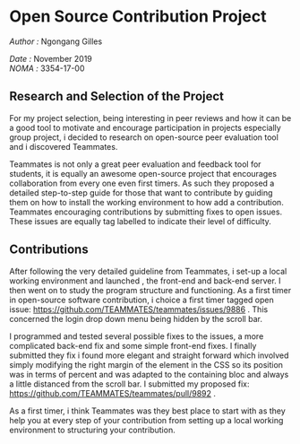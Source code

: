 # Open Source Contribution Project
*Author :* Ngongang Gilles

*Date :* November 2019  
*NOMA :* 3354-17-00

## Research and Selection of the Project

For my project selection, being interesting in peer reviews and how it can be a good tool to motivate and encourage participation in
projects especially group project, i decided to research on open-source peer evaluation tool and i discovered Teammates. 

Teammates is not only a great peer evaluation and feedback tool for students, it is equally an awesome open-source project that 
encourages collaboration from every one even first timers. As such they proposed a detailed step-to-step guide for those that want
to contribute by guiding them on how to install the working environment to how add a contribution. Teammates encouraging contributions
by submitting fixes to open issues. These issues are equally tag labelled to indicate their level of difficulty.


## Contributions

After following the very detailed guideline from Teammates, i set-up a local working environment and launched , the front-end 
and back-end server. I then went on to study the program structure and functioning. As a first timer in open-source software 
contribution, i choice a first timer tagged open issue: https://github.com/TEAMMATES/teammates/issues/9886 . 
This concerned the login drop down menu being hidden by the scroll bar.

I programmed and tested several possible fixes to the issues, a more complicated back-end fix and some simple front-end fixes. 
I finally submitted they fix i found more elegant and straight forward which involved simply modifying the right margin of 
the element in the CSS so its position was in terms of percent and was  adapted to the containing bloc and always a little
distanced from the scroll bar. I submitted my proposed fix: https://github.com/TEAMMATES/teammates/pull/9892 .

As a first timer, i think Teammates was they best place to start with as they help you at every step of your contribution
from setting up a local working environment to structuring your contribution.
